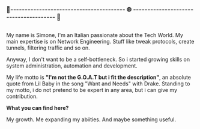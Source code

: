 ### 🔗---------------------------------------- 🌐 -------------------------------------- 🔗
<div class="row">
   <div class="column">
<p>My name is Simone,
I'm an Italian passionate about the Tech World. My main expertise is on Network Engineering. Stuff like tweak protocols, create tunnels, filtering traffic and so on.</p>

Anyway, I don't want to be a self-bottleneck. So i started growing skills on system administration, automation and development.

My life motto is <b>"I'm not the G.O.A.T but i fit the description"</b>, an absolute quote from Lil Baby in the song "Want and Needs" with Drake. Standing to my motto, i do not pretend to be expert in any area, but i can give my contribution.

<p><b>What you can find here?</b></p>
My growth. Me expanding my abiities. And maybe something useful.
